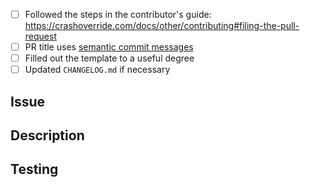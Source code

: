 <!-- Please ensure you have done the following steps: -->

- [ ] Followed the steps in the contributor's guide: https://crashoverride.com/docs/other/contributing#filing-the-pull-request
- [ ] PR title uses [semantic commit messages](https://nitayneeman.com/posts/understanding-semantic-commit-messages-using-git-and-angular/#fix)
- [ ] Filled out the template to a useful degree
- [ ] Updated `CHANGELOG.md` if necessary

## Issue

<!-- Link the ticket(s) that this PR works on. Every pr should have a linked issue. -->

## Description

<!-- What does this PR do? A list of changes would be useful for larger PRs. -->

## Testing

<!-- What are the steps needed to test this PR? -->
